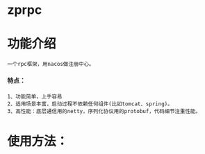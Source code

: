 # zprpc

# 功能介绍
    一个rpc框架，用nacos做注册中心。
#### 特点：
    1、功能简单，上手容易
    2、适用场景丰富，启动过程不依赖任何组件(比如tomcat、spring)。
    3、高性能：底层通信用的netty，序列化协议用的protobuf，代码细节注重性能。

                   
# 	使用方法：

 
